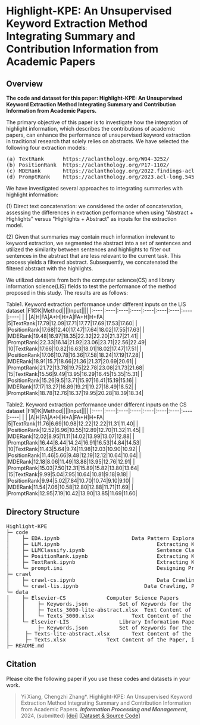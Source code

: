 # Highlight-KPE: An Unsupervised Keyword Extraction Method Integrating Summary and Contribution Information from Academic Papers

## Overview
<b> The code and dataset for this paper: Highlight-KPE: An Unsupervised Keyword Extraction Method Integrating Summary and Contribution Information from Academic Papers.</b> 

The primary objective of this paper is to investigate how the integration of highlight information, which describes the contributions of academic papers, can enhance the performance of unsupervised keyword extraction in traditional research that solely relies on abstracts. We have selected the following four extraction models:
<pre>
(a) TextRank      https://aclanthology.org/W04-3252/
(b) PositionRank  https://aclanthology.org/P17-1102/
(c) MDERank       https://aclanthology.org/2022.findings-acl.34/
(d) PromptRank    https://aclanthology.org/2023.acl-long.545/
</pre>

We have investigated several approaches to integrating summaries with highlight information:

(1) Direct text concatenation: we considered the order of concatenation, assessing the differences in extraction performance when using "Abstract + Highlights" versus "Highlights + Abstract" as inputs for the extraction model.

(2) Given that summaries may contain much information irrelevant to keyword extraction, we segmented the abstract into a set of sentences and utilized the similarity between sentences and highlights to filter out sentences in the abstract that are less relevant to the current task. This process yields a filtered abstract. Subsequently, we concatenated the filtered abstract with the highlights.

We utilized datasets from both the computer science(CS) and library information science(LIS) fields to test the performance of the method proposed in this study. The results are as follows:

Table1. Keyword extraction performance under different inputs on the LIS dataset
|F1@K|Method||||Input||||
|:----|:----|:----|:----|:----|:----|:----|:----|:----|
| | |A|H|FA|A+H|H+A|FA+H|H+FA|
|5|TextRank|17.79|12.09|17.71|17.77|17.69|17.53|17.60|
| |PositionRank|17.68|12.40|17.47|17.64|18.02|17.55|17.63|
| |MDERank|19.48|16.97|18.35|22.32|22.20|21.37|21.41|
| |PromptRank|22.33|16.14|21.92|23.06|23.71|22.56|22.49|
|10|TextRank|17.66|10.82|16.63|18.01|18.02|17.47|17.51|
| |PositionRank|17.06|10.78|16.36|17.58|18.24|17.19|17.28|
| |MDERank|18.91|15.7|18.66|21.36|21.37|20.69|20.61|
| |PromptRank|21.72|13.78|19.75|22.78|23.08|21.73|21.68|
|15|TextRank|15.56|9.49|13.95|16.29|16.45|15.35|15.31|
| |PositionRank|15.26|9.5|13.71|15.97|16.41|15.19|15.16|
| |MDERank|17.17|13.27|16.89|19.21|19.27|18.49|18.52|
| |PromptRank|18.78|12.76|16.37|19.95|20.28|18.39|18.34|

Table2. Keyword extraction performance under different inputs on the CS dataset
|F1@K|Method||||Input||||
|:----|:----|:----|:----|:----|:----|:----|:----|:----|
| | |A|H|FA|A+H|H+A|FA+H|H+FA|
|5|TextRank|11.76|6.69|10.98|12.22|12.22|11.31|11.40|
| |PositionRank|12.52|6.96|10.55|12.89|12.70|11.32|11.45|
| |MDERank|12.02|8.95|11.11|14.02|13.99|13.07|12.88|
| |PromptRank|16.44|8.44|14.24|16.91|16.53|14.84|14.53|
|10|TextRank|11.43|5.64|9.74|11.98|12.03|10.90|10.92|
| |PositionRank|11.46|5.66|9.48|12.19|12.12|10.64|10.64|
| |MDERank|12.18|8.06|11.49|13.88|13.95|12.76|12.91|
| |PromptRank|15.03|7.50|12.31|15.89|15.82|13.80|13.64|
|15|TextRank|9.99|5.04|7.95|10.64|10.81|9.18|9.18|
| |PositionRank|9.94|5.02|7.84|10.70|10.74|9.10|9.10|
| |MDERank|11.54|7.06|10.58|12.80|12.88|11.71|11.69|
| |PromptRank|12.95|7.19|10.42|13.90|13.85|11.69|11.60|

## Directory Structure
<pre>
Highlight-KPE
├─ code
│    ├─ EDA.ipynb		                Data Pattern Exploration, Result Analysis, and Visualization
│    ├─ LLM.ipynb                               Extracting Keywords Using Large Language Models
│    ├─ LLMClassify.ipynb                       Sentence Classify Using Large Language Models
│    ├─ PositionRank.ipynb                      Extracting Keywords Using PositionRank
│    ├─ TextRank.ipynb                          Extracting Keywords Using TextRank
│    └─ prompt.ini                              Designing Prompt Templates for Keyword Extraction Using Large Language Models
├─ crawl
│    ├─ crawl-cs.ipynb                          Data Crawling, Preprocessing, and Consolidation in the Field of Computer Science Research Papers
│    └─ crawl-lis.ipynb		                Data Crawling, Preprocessing, and Consolidation in the Field of Library Information Science Research Papers
└─ data
│    ├─ Elsevier-CS				Computer Science Papers
│    │    ├─ Keywords.json			Set of Keywords for the Paper	
│    │    ├─ Texts_3000-lite-abstract.xlsx	Text Content of the Paper, including the filter abstract and highlight
│    │    └─ Texts_3000.xlsx			Text Content of the Paper, including the abstract and highlight
│    └─ Elsevier-LIS				Library Information Papers
│    	  ├─ Keywords.json			Set of Keywords for the Paper
│	  ├─ Texts-lite-abstract.xlsx		Text Content of the Paper, including the filter abstract and highlight
│	  ├─ Texts.xlsx				Text Content of the Paper, including the abstract and highlight
├─ README.md
</pre>

## Citation
Please cite the following paper if you use these codes and datasets in your work.

> Yi Xiang, Chengzhi Zhang\*. Highlight-KPE: An Unsupervised Keyword Extraction Method Integrating Summary and Contribution Information from Academic Papers. ***Information Processing and Management***, 2024, (submitted)  [[doi]]() [[Dataset & Source Code]](https://github.com/xiangyi-njust/Highlight-KPE)
